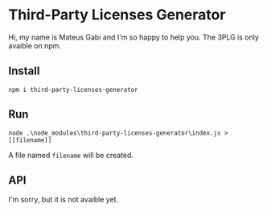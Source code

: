 # Third-Party Licenses Generator

Hi, my name is Mateus Gabi and I'm so happy to help you. The 3PLG is only avaible on npm.

## Install

```npm i third-party-licenses-generator```

## Run

```node .\node_modules\third-party-licenses-generator\index.js > [[filename]]```

A file named ```filename``` will be created.

## API

I'm sorry, but it is not avaible yet.